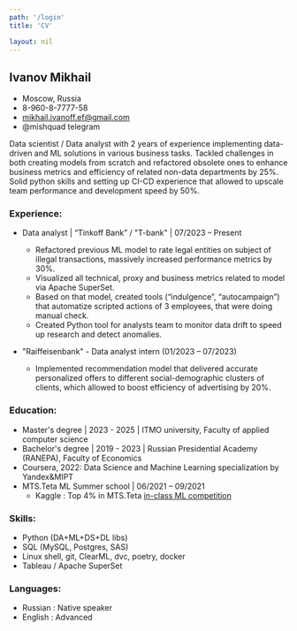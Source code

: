 ```yaml
---
path: '/login'
title: 'CV'

layout: nil
---
```

## Ivanov Mikhail


* Moscow, Russia 
* 8-960-8-7777-58 
* mikhail.ivanoff.ef@gmail.com
* @mishquad telegram

Data scientist / Data analyst with 2 years of experience implementing data-driven and ML solutions in various business tasks. Tackled challenges in both creating models from scratch and refactored obsolete ones to enhance business metrics and efficiency of related non-data departments by 25%. Solid python skills and setting up CI-CD experience that allowed to upscale team performance and development speed by 50%.


### Experience:
* Data analyst | “Tinkoff Bank” / "T-bank" | 07/2023 – Present
  - Refactored previous ML model to rate legal entities on subject of illegal transactions, massively increased performance metrics by 30%.
  - Visualized all technical, proxy and business metrics related to model via Apache SuperSet.
  - Based on that model, created tools (“indulgence”, “autocampaign”) that automatize scripted actions of 3 employees, that were doing manual check.
  - Created Python tool for analysts team to monitor data drift to speed up research and detect anomalies.
    
* "Raiffeisenbank" - Data analyst intern (01/2023 – 07/2023)
  - Implemented recommendation model that delivered accurate personalized offers to different social-demographic clusters of clients, which allowed to boost efficiency of advertising by 20%.
    
### Education:
* Master's degree | 2023 - 2025 | ITMO university, Faculty of applied computer science
* Bachelor's degree | 2019 - 2023 | Russian Presidential Academy (RANEPA), Faculty of Economics 
* Coursera, 2022: Data Science and Machine Learning specialization by Yandex&MIPT
* MTS.Teta ML Summer school | 06/2021 – 09/2021
  - Kaggle : Top 4% in MTS.Teta [in-class ML competition](https://www.kaggle.com/c/mts-ml-summer-school/leaderboard)

### Skills:
* Python (DA+ML+DS+DL libs)
* SQL (MySQL, Postgres, SAS)
* Linux shell, git, ClearML, dvc, poetry, docker
* Tableau / Apache SuperSet

### Languages:
* Russian : Native speaker
* English : Advanced


